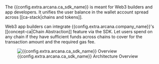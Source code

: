 The {{config.extra.arcana.ca_sdk_name}} is meant for Web3 builders and app developers. It unifies the user balance in the wallet account spread across [[ca-stack|chains and tokens]].

Web3 app builders can integrate {{config.extra.arcana.company_name}}'s [[concept-ca|Chain Abstraction]] feature via the SDK. Let users spend on any chain if they have sufficient funds across chains to cover for the transaction amount and the required gas fee.

<figure markdown="span">
  <img alt="{{config.extra.arcana.ca_sdk_name}} Overview" src="{{config.extra.arcana.img_dir}}/an_ca_chains_wallets_sdks.{{config.extra.arcana.img_png}}" class="an_screenshots width_85pc"/>
  <figcaption>{{config.extra.arcana.ca_sdk_name}} Architecture Overview</figcaption>
</figure>